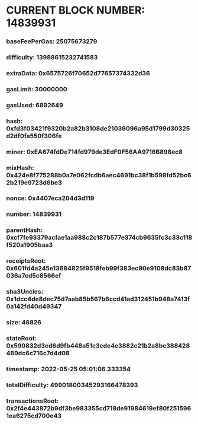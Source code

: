 # CURRENT BLOCK NUMBER: 14839931

### baseFeePerGas: 25075673279
### difficulty: 13988615232741583
### extraData: 0x6575726f70652d77657374332d36
### gasLimit: 30000000
### gasUsed: 6892649
### hash: 0xfd3f03421f9320b2a82b3108de21039096a95d1799d30325d2df0fa550f306fe
### miner: 0xEA674fdDe714fd979de3EdF0F56AA9716B898ec8
### mixHash: 0x424e8f775288b0a7e062fcdb6aec4691bc38f1b598fd52bc62b219e9723d6be3
### nonce: 0x4407eca204d3d119
### number: 14839931
### parentHash: 0xcf7fe93379acfae1aa988c2c187b577e374cb9635fc3c33c118f520a1905baa3
### receiptsRoot: 0x601fd4a245e13684825f9518feb99f383ec90e9108dc83b87036a7cd5c8566ef
### sha3Uncles: 0x1dcc4de8dec75d7aab85b567b6ccd41ad312451b948a7413f0a142fd40d49347
### size: 46826
### stateRoot: 0x590832d3ed6d9fb448a51c3cde4e3882c21b2a8bc388428489dc6c716c7d4d08
### timestamp: 2022-05-25 05:01:06.333354
### totalDifficulty: 49901800345293166478393
### transactionsRoot: 0x2f4e443872b9df3be983355cd718de91984619ef80f2515961ea6275cd700e43
